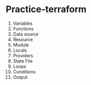 # Practice-terraform

1. Variables
2. Functions
3. Data source
4. Resource
5. Module
6. Locals
7. Providers
8. State File
9. Loops
10. Conditions
11. Output